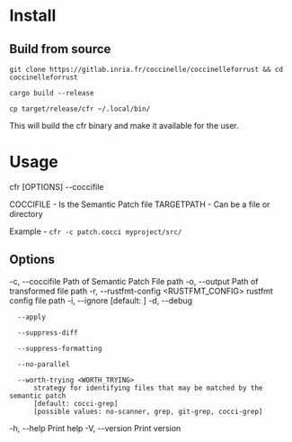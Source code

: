 # Install

## Build from source

`git clone https://gitlab.inria.fr/coccinelle/coccinelleforrust && cd coccinelleforrust`

`cargo build --release`

`cp target/release/cfr ~/.local/bin/`

This will build the cfr binary and make it available for the user.

# Usage

cfr [OPTIONS] --coccifile <COCCIFILE> <TARGETPATH>

COCCIFILE - Is the Semantic Patch file
TARGETPATH - Can be a file or directory

Example - `cfr -c patch.cocci myproject/src/`

## Options
  -c, --coccifile <COCCIFILE>
          Path of Semantic Patch File path
  -o, --output <OUTPUT>
          Path of transformed file path
  -r, --rustfmt-config <RUSTFMT_CONFIG>
          rustfmt config file path
  -i, --ignore <IGNORE>
          [default: ]
  -d, --debug
          
      --apply
          
      --suppress-diff
          
      --suppress-formatting
          
      --no-parallel
          
      --worth-trying <WORTH_TRYING>
          strategy for identifying files that may be matched by the semantic patch 
          [default: cocci-grep] 
          [possible values: no-scanner, grep, git-grep, cocci-grep]
  -h, --help
          Print help
  -V, --version
          Print version